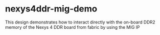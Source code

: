 # nexys4ddr-mig-demo
This design demonstrates how to interact directly with the on-board DDR2 memory of the Nexys 4 DDR board  from fabric by using the MIG IP

